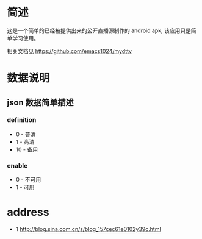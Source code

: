 
# 简述

这是一个简单的已经被提供出来的公开直播源制作的 android apk, 该应用只是简单学习使用。

相关文档见 https://github.com/emacs1024/mydttv

# 数据说明

## json 数据简单描述

### definition
+ 0 - 普清
+ 1 - 高清
+ 10 - 备用

### enable
+ 0 - 不可用
+ 1 - 可用


# address

+ 1 http://blog.sina.com.cn/s/blog_157cec61e0102y39c.html